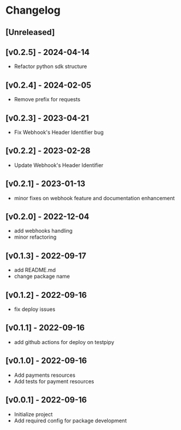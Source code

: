 Changelog
=========

[Unreleased]
------------

[v0.2.5] - 2024-04-14
------------------

- Refactor python sdk structure

[v0.2.4] - 2024-02-05
------------------

- Remove prefix for requests

[v0.2.3] - 2023-04-21
------------------
- Fix Webhook's Header Identifier bug

[v0.2.2] - 2023-02-28
------------------
- Update Webhook's Header Identifier

[v0.2.1] - 2023-01-13
------------------

- minor fixes on webhook feature and documentation enhancement

[v0.2.0] - 2022-12-04
------------------
- add webhooks handling
- minor refactoring

[v0.1.3] - 2022-09-17
------------------
- add README.md
- change package name

[v0.1.2] - 2022-09-16
------------------
- fix deploy issues

[v0.1.1] - 2022-09-16
------------------
- add github actions for deploy on testpipy

[v0.1.0] - 2022-09-16
------------------
- Add payments resources
- Add tests for payment resources

[v0.0.1] - 2022-09-16
------------------
- Initialize project
- Add required config for package development
